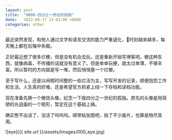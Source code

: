 ```yaml
---
layout: post
title:  "0000-四分之一世纪的孤独"
date:   2022-09-17 22:03:00 +0800
categories: other
---
```

最近突然发现，和他人通过文字和语言交流的能力严重退化，🤡时刻越来越多，每天晚上都在后悔中失眠。

正好最近想了很多烂梗，但是没有机会去玩，还是重新开始写博客吧。梗这种东西，就像病毒，不传播的话就没有意义了。但是单单玩梗，就太过单薄，不够丰富。所以暂时的方向就是写一堆，然后悄悄塞一个烂梗。

至于写什么，还是以闲暇时间整的一些烂活为主，写写开发的记录，顺便抱怨工作和生活。人生真的好难，还是希望官方抓紧上线一下存档和读档功能。

现在准备先换一个微信头像，纪念一下我四分之一世纪的孤独。原先的头像是用简陋的光追画的一个矩形，暂定在这个基础上搞。

确实憋不出话了，没活了呜呜呜。顺带贴张图吧，拍了不少废片，也算是物尽其用。

![eye]({{ site.url }}/assets/images/000_eye.jpg)

